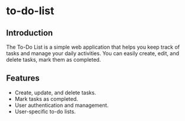 # to-do-list

## Introduction

The To-Do List is a simple web application that helps you keep track of tasks and manage your daily activities. You can easily create, edit, and delete tasks, mark them as completed.

## Features

- Create, update, and delete tasks.
- Mark tasks as completed.
- User authentication and management.
- User-specific to-do lists.
